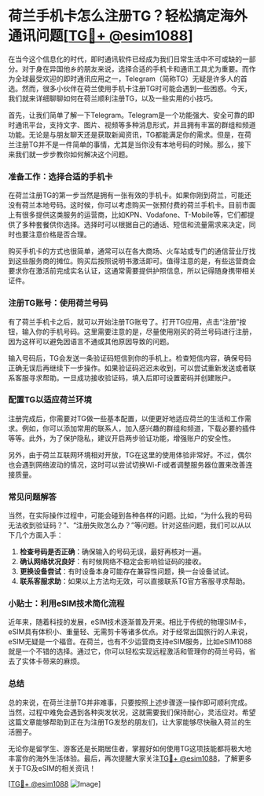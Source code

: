 # 荷兰手机卡怎么注册TG？轻松搞定海外通讯问题[[TG💪+ @esim1088](https://t.me/s/esim1088)]

在当今这个信息化的时代，即时通讯软件已经成为我们日常生活中不可或缺的一部分。对于身在异国他乡的朋友来说，选择合适的手机卡和通讯工具尤为重要。而作为全球最受欢迎的即时通讯应用之一，Telegram（简称TG）无疑是许多人的首选。然而，很多小伙伴在荷兰使用手机卡注册TG时可能会遇到一些困惑。今天，我们就来详细聊聊如何在荷兰顺利注册TG，以及一些实用的小技巧。

首先，让我们简单了解一下Telegram。Telegram是一个功能强大、安全可靠的即时通讯平台，支持文字、图片、视频等多种消息形式，并且拥有丰富的群组和频道功能。无论是与朋友聊天还是获取新闻资讯，TG都能满足你的需求。但是，在荷兰注册TG并不是一件简单的事情，尤其是当你没有本地号码的时候。那么，接下来我们就一步步教你如何解决这个问题。

### 准备工作：选择合适的手机卡

在荷兰注册TG的第一步当然是拥有一张有效的手机卡。如果你刚到荷兰，可能还没有荷兰本地号码。这时候，你可以考虑购买一张预付费的荷兰手机卡。目前市面上有很多提供这类服务的运营商，比如KPN、Vodafone、T-Mobile等，它们都提供了多种套餐供你选择。选择时可以根据自己的通话、短信和流量需求来决定，同时也要注意价格是否合理。

购买手机卡的方式也很简单，通常可以在各大商场、火车站或专门的通信营业厅找到这些服务商的摊位。购买后按照说明书激活即可。值得注意的是，有些运营商会要求你在激活前完成实名认证，这通常需要提供护照信息，所以记得随身携带相关证件。

### 注册TG账号：使用荷兰号码

有了荷兰手机卡之后，就可以开始注册TG账号了。打开TG应用，点击“注册”按钮，输入你的手机号码。这里需要注意的是，尽量使用刚买的荷兰号码进行注册，因为这样可以避免因语言不通或其他原因导致的问题。

输入号码后，TG会发送一条验证码短信到你的手机上。检查短信内容，确保号码正确无误后再继续下一步操作。如果验证码迟迟未收到，可以尝试重新发送或者联系客服寻求帮助。一旦成功接收验证码，填入后即可设置密码并创建账户。

### 配置TG以适应荷兰环境

注册完成后，你需要对TG做一些基本配置，以便更好地适应荷兰的生活和工作需求。例如，你可以添加常用的联系人，加入感兴趣的群组和频道，下载必要的插件等等。此外，为了保护隐私，建议开启两步验证功能，增强账户的安全性。

另外，由于荷兰互联网环境相对开放，TG在这里的使用体验非常好。不过，偶尔也会遇到网络波动的情况，这时可以尝试切换Wi-Fi或者调整服务器位置来改善连接质量。

### 常见问题解答

当然，在实际操作过程中，可能会碰到各种各样的问题。比如，“为什么我的号码无法收到验证码？”、“注册失败怎么办？”等问题。针对这些问题，我们可以从以下几个方面入手：

1. **检查号码是否正确**：确保输入的号码无误，最好再核对一遍。
2. **确认网络状况良好**：有时候网络不稳定会影响验证码的接收。
3. **更换设备尝试**：有时设备本身可能存在兼容性问题，换一台设备试试。
4. **联系客服求助**：如果以上方法均无效，可以直接联系TG官方客服寻求帮助。

### 小贴士：利用eSIM技术简化流程

近年来，随着科技的发展，eSIM技术逐渐普及开来。相比于传统的物理SIM卡，eSIM具有体积小、重量轻、无需剪卡等诸多优点。对于经常出国旅行的人来说，eSIM无疑是一个福音。在荷兰，也有不少运营商支持eSIM服务，比如eSIM1088就是一个不错的选择。通过它，你可以轻松实现远程激活和管理你的荷兰号码，省去了实体卡带来的麻烦。

### 总结

总的来说，在荷兰注册TG并非难事，只要按照上述步骤逐一操作即可顺利完成。当然，过程中难免会遇到各种突发状况，这就需要我们保持耐心，灵活应对。希望这篇文章能够帮助到正在为注册TG发愁的朋友们，让大家能够尽快融入荷兰的生活圈子。

无论你是留学生、游客还是长期居住者，掌握好如何使用TG这项技能都将极大地丰富你的海外生活体验。最后，再次提醒大家关注[TG💪+ @esim1088](https://t.me/s/esim1088)，了解更多关于TG及eSIM的相关资讯！

[[TG💪+ @esim1088](https://t.me/s/esim1088) ![Image](https://i.postimg.cc/4NQfJmqS/Snipaste-2025-05-13-00-14-12.png)]